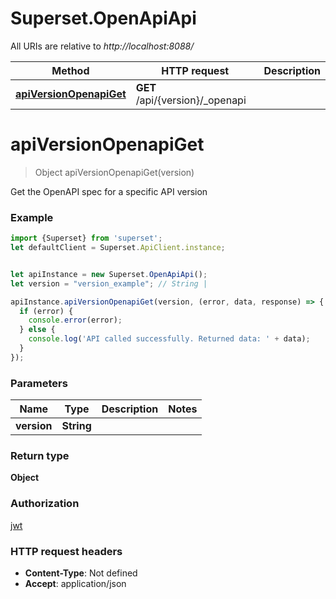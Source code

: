 # Superset.OpenApiApi

All URIs are relative to *http://localhost:8088/*

Method | HTTP request | Description
------------- | ------------- | -------------
[**apiVersionOpenapiGet**](OpenApiApi.md#apiVersionOpenapiGet) | **GET** /api/{version}/_openapi | 

<a name="apiVersionOpenapiGet"></a>
# **apiVersionOpenapiGet**
> Object apiVersionOpenapiGet(version)



Get the OpenAPI spec for a specific API version

### Example
```javascript
import {Superset} from 'superset';
let defaultClient = Superset.ApiClient.instance;


let apiInstance = new Superset.OpenApiApi();
let version = "version_example"; // String | 

apiInstance.apiVersionOpenapiGet(version, (error, data, response) => {
  if (error) {
    console.error(error);
  } else {
    console.log('API called successfully. Returned data: ' + data);
  }
});
```

### Parameters

Name | Type | Description  | Notes
------------- | ------------- | ------------- | -------------
 **version** | **String**|  | 

### Return type

**Object**

### Authorization

[jwt](../README.md#jwt)

### HTTP request headers

 - **Content-Type**: Not defined
 - **Accept**: application/json

